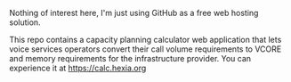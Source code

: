 Nothing of interest here, I'm just using GitHub as a free web hosting solution.  

This repo contains a capacity planning calculator web application that lets voice services operators convert their call volume requirements to VCORE and memory requirements for the infrastructure provider.  You can experience it at https://calc.hexia.org

